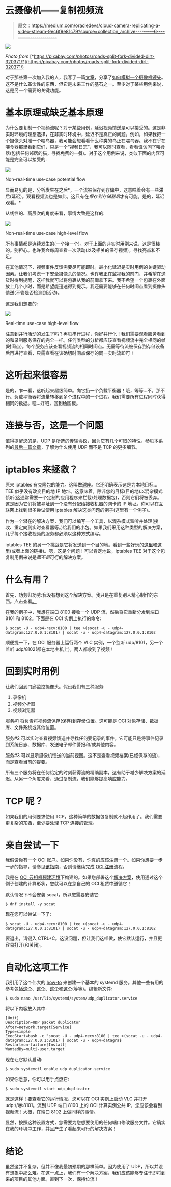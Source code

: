 # 云摄像机——复制视频流

> 原文：<https://medium.com/oracledevs/cloud-camera-replicating-a-video-stream-9ec6f9e81c79?source=collection_archive---------6----------------------->

![](img/40f36e8b755b0656c72c573e409bd520.png)

*Photo from* [*https://pixabay.com/photos/roads-split-fork-divided-dirt-320371/*](https://pixabay.com/photos/roads-split-fork-divided-dirt-320371/)

对于那些第一次加入我的人，我写了一篇[文章](/oracledevs/cloud-camera-simulating-a-source-4e710299606a)，分享了[如何模拟一个摄像机镜头](/oracledevs/cloud-camera-simulating-a-source-4e710299606a)。这不是什么革命性的东西，但它是未来工作的基石之一。至少对于某些用例来说，这是另一个需要的关键功能。

# 基本原理或缺乏基本原理

为什么要复制一个视频流呢？对于某些用例，延迟视频馈送是可以接受的。这是非实时环境的理想选择，在非实时环境中，延迟不是真正的问题。例如，如果我把一个摄像头对准一个喂鸟器，我可能会想看看什么种类的鸟正在喂鸟器。我不在乎在喂食器那里看到它们，只是一个“视频日志”，我可以随时查看，看看谁访问了喂食器(包括任何邻居的猫，寻找免费的一餐)。对于这个用例来说，类似下面的内容可能是完全可以接受的:

![](img/b51ca94a6c68294dcf3f0aa78b07a8be.png)

Non-real-time use-case potential flow

显而易见的是，分析发生在之后*，一个流被保存到存储中，这意味着会有一些滞后(延迟)。观看视频流也是如此。这只有在*保存到存储器后*才有可能。是的，延迟观看。*

从线性的、高层次的角度来看，事情大致是这样的:

![](img/1c366f8852934115f38d5d061aa643e6.png)

Non-real-time use-case high-level flow

所有事情都是连续发生的(一个接一个)。对于上面的非实时用例来说，这是很棒的。别担心。也许我会每周查看一次活动(以及相关的保存视频)，寻找亮点和不足。

在其他情况下，视频事件反馈需要尽可能即时。最小化延迟是实时用例的关键驱动因素。让我们考虑一下安全摄像头的情况。也许我正在监视我的前门，并希望在送货时得到提醒，这样我就可以将包裹从我的前廊拿下来。我不希望一个包裹在外面放上几个小时，而是希望能迅速得到提示。我还需要能够在任何时间点看到摄像头馈送(不管是否检测到活动)。

这是我们想要的:

![](img/29932379234f55837cf339659fe26779.png)

Real-time use-case high-level flow

注意到并行活动的发生了吗？再见串行进程，你好并行化！我们需要观看服务看到的和录制服务保存的完全一样。任何类型的分析都应该查看视频流中完全相同的帧(时间点)。每个服务应该查看视频流的相同时间点。无需等待流被保存到存储设备后再进行查看，只需查看在该确切时间点保存的同一实时流即可！

# 这听起来很容易

是的，乍一看，这听起来超级简单。向它扔一个负载平衡器！哦，等等…不，那不行。负载平衡器将流量转移到多个进程中的一个进程。我们需要所有进程同时获得相同的数据。嗯…好吧，回到绘图板。

# 连接与否，这是一个问题

值得提醒您的是，UDP 是所选的传输协议，因为它有几个可取的特性。参见本系列的[最后一篇文章](/oracledevs/cloud-camera-simulating-a-source-4e710299606a)，了解为什么使用 UDP 而不是 TCP 的更多细节。

# iptables 来拯救？

原来 iptables 有克隆包的能力。这叫做[球座](https://ipset.netfilter.org/iptables-extensions.man.html#lbDU)。它还明确表示这是为本地目标… TEE 似乎没有改变目的地 IP 地址。这意味着，除非您的目标(目的地)以混杂模式侦听(这通常需要一个定制的应用程序来拦截/处理数据包)，否则它们将被丢弃。这是因为它们将被寻址到一个没有分配给接收机器的网卡的 IP 地址。你可以在互联网上找到很多尝试使用 iptables 解决这类问题的例子(这里有一个例子)。

作为一个潜在的解决方案，我们可以编写一个工具，以混杂模式监听并处理(接收、重定向到实时查看器等。)给我们的小包。如果我们采用这种类型的解决方案，几乎每个接收视频的服务都必须以这种方式编写。

iptables TEE 的另一个挑战是它将发送到一个目的地。看到一些好玩的[这里](https://www.cyberciti.biz/faq/how-to-use-iptables-with-multiple-source-destination-ips-addresses/)和[这里](https://unix.stackexchange.com/questions/553832/where-does-the-packet-cloned-by-iptables-mod-tee-go-after-cloning)(或者上面的链接)。嗯，这是个问题！可以肯定地说，iptables TEE 对于这个包复制用例来说是*而不是*可行的解决方案。

# 什么有用？

首先，功劳归功劳:我没有想到这个解决方案。我只是在重复别人精心制作的东西。点击查看[。](https://unix.stackexchange.com/questions/553334/setting-up-udp-packets-to-two-different-destinations-using-iptables-and-prerouti)

在我的例子中，我想在端口 8100 接收一个 UDP 流，然后将它重新分发到端口 8101 和 8102。下面是在 OCI 实例上执行的命令:

```
$ socat -U - udp4-recv:8100 | tee >(socat -u - udp4-datagram:127.0.0.1:8101) | socat -u - udp4-datagram:127.0.0.1:8102
```

顺便提一下，在 OCI 服务器上运行两个 VLC 实例，一个监听 udp/8101，另一个监听 udp/8102(都在本地主机上)。两人都收到了视频！

# 回到实时用例

让我们回到门廊监控摄像头。假设我们有三种服务:

1.  录像机
2.  视频分析器
3.  视频浏览器

服务#1 将负责将视频流保存(保存)到存储位置。这可能是 OCI 对象存储、数据库、文件系统或其他位置。

服务#2 可以实时查看视频馈送并寻找任何要记录的事件。它可能只是将事件记录到系统日志、数据库、发送电子邮件警报和/或其他内容。

服务#3 可以显示摄像机馈送的当前视图。这不是查看视频档案(已经保存的流)，而是查看当前的提要。

所有三个服务将在任何给定的时刻获得流的精确副本，这有助于减少解决方案的延迟。从另一个角度来看，通过复制流，我们能够提高响应能力。

# TCP 呢？

如果我们的用例要求使用 TCP，这种简单的数据包复制就不起作用了。我们需要更复杂的东西，至少要处理 TCP 连接的管理。

# 亲自尝试一下

我假设你有一个 OCI 账户。如果你没有，你真的应该[注册](https://www.oracle.com/cloud/free/#always-free?source=:ex:tb:::::WWMK220126P00009&SC=:ex:tb:::::WWMK220126P00009&pcode=WWMK220126P00009)一个。如果你想要一步一步的指导，请参见[该指南](/oracledevs/create-an-oracle-always-free-cloud-account-bc6aa82c1397)，否则请继续完成 [OCI 注册](https://www.oracle.com/cloud/free/#always-free?source=:ex:tb:::::WWMK220126P00009&SC=:ex:tb:::::WWMK220126P00009&pcode=WWMK220126P00009)流程。

我是在 [OCI 云相机预建环境](https://github.com/oracle-devrel/terraform-oci-cloud-camera)下构建的。如果您部署这个[解决方案](https://github.com/oracle-devrel/terraform-oci-cloud-camera)，使用通过这个例子创建的计算形状，您就可以在您自己的 OCI 租赁中遵循它！

默认情况下不会安装 socat，所以您需要安装它:

```
$ dnf install -y socat
```

现在您可以尝试一下了:

```
$ socat -U - udp4-recv:8100 | tee >(socat -u - udp4-datagram:127.0.0.1:8101) | socat -u - udp4-datagram:127.0.0.1:8102
```

要退出，请键入 CTRL+C。这没问题，但让我们这样做，使它默认运行，并且更容易打开(和关闭)。

# 自动化这项工作

我引用了这个伟大的 [how-to](https://linuxconfig.org/how-to-write-a-simple-systemd-service) 来创建一个基本的 systemd 服务。其他一些有用的参考包括[这个](https://www.shellhacks.com/systemd-service-file-example/)、[这个](https://linuxconfig.org/how-to-create-systemd-service-unit-in-linux)、[这个](https://www.how2shout.com/linux/how-to-create-a-systemd-service-unit-file-in-linux/)和[这个](https://www.howtogeek.com/67469/the-beginners-guide-to-shell-scripting-the-basics/)(等等)。编辑新文件:

```
$ sudo nano /usr/lib/systemd/system/udp_duplicator.service
```

将以下内容放入其中:

```
[Unit]
Description=UDP packet duplicator
After=network.target[Service]
Type=simple
ExecStart=bash -c "socat -U - udp4-recv:8100 | tee >(socat -u - udp4-datagram:127.0.0.1:8101) | socat -u - udp4-datagra$
Restart=on-failure[Install]
WantedBy=multi-user.target
```

现在让它默认启动:

```
$ sudo systemctl enable udp_duplicator.service
```

如果你愿意，你可以用手点燃它:

```
$ sudo systemctl start udp_duplicator
```

就是这样！要查看它的运行情况，您可以在 OCI 实例上启动 VLC 并打开 udp://@:8101。流到 UDP 端口 8100 上的 OCI 计算实例公共 IP，您应该会看到视频流！大概，在端口 8102 上做同样的事情。

显然，按照这种设置方式，您需要为您想要使用的任何端口修改服务文件。它确实在我的环境中工作，并且产生了看起来可行的解决方案！

# 结论

虽然这并不复杂，但并不像我最初预期的那样简单。因为使用了 UDP，所以并没有想象中那么难。在这一点上，我们有一个解决方案，我们应该能够专注于即将到来的项目的其他方面。直到下一次，保持位流！